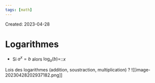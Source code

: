 ```yaml
---
tags: [math] 
---
```

Created: 2023-04-28

# Logarithmes
- Si $a^{x}=b$ alors $\log_{a}(b)=$::$x$
<!--SR:!2023-05-01,3,250-->

Lois des logarithmes (addition, soustraction, multiplication)
?
![[image-20230428202937182.png]]
<!--SR:!2023-05-01,3,250-->

